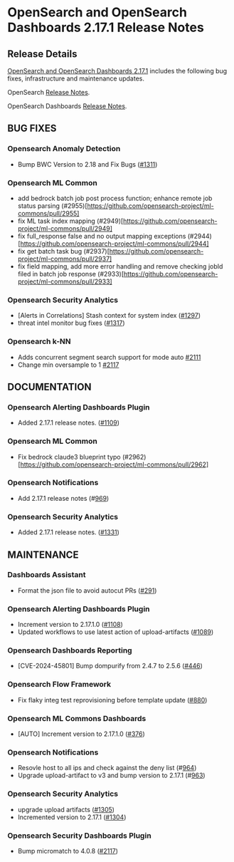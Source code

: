 # OpenSearch and OpenSearch Dashboards 2.17.1 Release Notes

## Release Details

[OpenSearch and OpenSearch Dashboards 2.17.1](https://opensearch.org/versions/opensearch-2-17-1.html) includes the following bug fixes, infrastructure and maintenance updates.

OpenSearch [Release Notes](https://github.com/opensearch-project/OpenSearch/blob/main/release-notes/opensearch.release-notes-2.17.1.md).

OpenSearch Dashboards [Release Notes](https://github.com/opensearch-project/OpenSearch-Dashboards/blob/main/release-notes/opensearch-dashboards.release-notes-2.17.1.md).


## BUG FIXES


### Opensearch Anomaly Detection


* Bump BWC Version to 2.18 and Fix Bugs ([#1311](https://github.com/opensearch-project/anomaly-detection/pull/1311))


### Opensearch ML Common


* add bedrock batch job post process function; enhance remote job status parsing (#2955)[https://github.com/opensearch-project/ml-commons/pull/2955]
* fix ML task index mapping (#2949)[https://github.com/opensearch-project/ml-commons/pull/2949]
* fix full\_response false and no output mapping exceptions (#2944)[https://github.com/opensearch-project/ml-commons/pull/2944]
* fix get batch task bug (#2937)[https://github.com/opensearch-project/ml-commons/pull/2937]
* fix field mapping, add more error handling and remove checking jobId filed in batch job response (#2933)[https://github.com/opensearch-project/ml-commons/pull/2933]


### Opensearch Security Analytics


* [Alerts in Correlations] Stash context for system index ([#1297](https://github.com/opensearch-project/security-analytics/pull/1297))
* threat intel monitor bug fixes ([#1317](https://github.com/opensearch-project/security-analytics/pull/1317))


### Opensearch k-NN


* Adds concurrent segment search support for mode auto [#2111](https://github.com/opensearch-project/k-NN/pull/2111)
* Change min oversample to 1 [#2117](https://github.com/opensearch-project/k-NN/pull/2117)


## DOCUMENTATION


### Opensearch Alerting Dashboards Plugin


* Added 2.17.1 release notes. ([#1109](https://github.com/opensearch-project/alerting-dashboards-plugin/pull/1109))


### Opensearch ML Common


* Fix bedrock claude3 blueprint typo (#2962)[https://github.com/opensearch-project/ml-commons/pull/2962]


### Opensearch Notifications


* Add 2.17.1 release notes (#[969](https://github.com/opensearch-project/notifications/pull/969))


### Opensearch Security Analytics


* Added 2.17.1 release notes. ([#1331](https://github.com/opensearch-project/security-analytics/pull/1331))


## MAINTENANCE


### Dashboards Assistant


* Format the json file to avoid autocut PRs ([#291](https://github.com/opensearch-project/dashboards-assistant/pull/291))


### Opensearch Alerting Dashboards Plugin


* Increment version to 2.17.1.0 ([#1108](https://github.com/opensearch-project/alerting-dashboards-plugin/pull/1108))
* Updated workflows to use latest action of upload-artifacts ([#1089](https://github.com/opensearch-project/alerting-dashboards-plugin/pull/1089))


### Opensearch Dashboards Reporting


* [CVE-2024-45801] Bump dompurify from 2.4.7 to 2.5.6 ([#446](https://github.com/opensearch-project/dashboards-reporting/pull/444))


### Opensearch Flow Framework


* Fix flaky integ test reprovisioning before template update ([#880](https://github.com/opensearch-project/flow-framework/pull/880))


### Opensearch ML Commons Dashboards


* [AUTO] Increment version to 2.17.1.0 ([#376](https://github.com/opensearch-project/ml-commons-dashboards/pull/376))


### Opensearch Notifications


* Resovle host to all ips and check against the deny list (#[964](https://github.com/opensearch-project/notifications/pull/964))
* Upgrade upload-artifact to v3 and bump version to 2.17.1 (#[963](https://github.com/opensearch-project/notifications/pull/963))


### Opensearch Security Analytics


* upgrade upload artifacts ([#1305](https://github.com/opensearch-project/security-analytics/pull/1305))
* Incremented version to 2.17.1 ([#1304](https://github.com/opensearch-project/security-analytics/pull/1304))


### Opensearch Security Dashboards Plugin


* Bump micromatch to 4.0.8 ([#2117](https://github.com/opensearch-project/security-dashboards-plugin/pull/2117))


